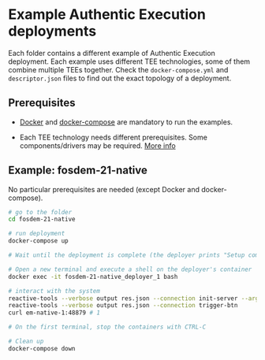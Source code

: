 # Example Authentic Execution deployments

Each folder contains a different example of Authentic Execution deployment. Each example uses different TEE technologies, some of them combine multiple TEEs together. Check the `docker-compose.yml` and `descriptor.json` files to find out the exact topology of a deployment.

## Prerequisites

- [Docker](https://docs.docker.com/get-docker/) and [docker-compose](https://docs.docker.com/compose/install/) are mandatory to run the examples.

- Each TEE technology needs different prerequisites. Some components/drivers may be required. [More info](https://github.com/AuthenticExecution/env#prerequisites)

## Example: fosdem-21-native

No particular prerequisites are needed (except Docker and docker-compose).

```bash
# go to the folder
cd fosdem-21-native

# run deployment
docker-compose up

# Wait until the deployment is complete (the deployer prints "Setup complete")

# Open a new terminal and execute a shell on the deployer's container
docker exec -it fosdem-21-native_deployer_1 bash

# interact with the system
reactive-tools --verbose output res.json --connection init-server --arg beef
reactive-tools --verbose output res.json --connection trigger-btn
curl em-native-1:48879 # 1

# On the first terminal, stop the containers with CTRL-C

# Clean up
docker-compose down
```
